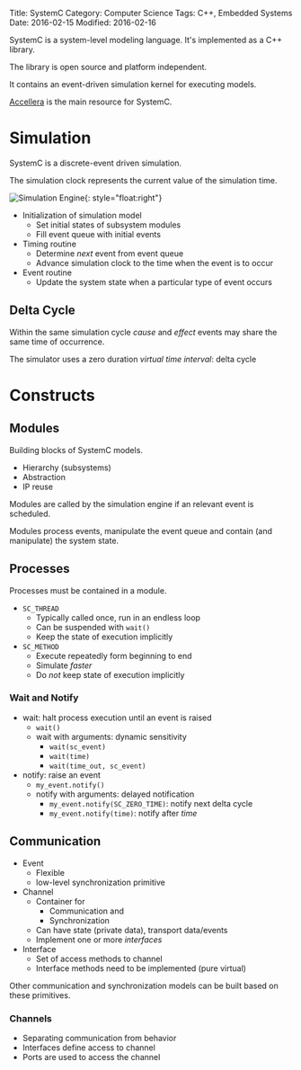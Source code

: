 Title: SystemC
Category: Computer Science
Tags: C++, Embedded Systems
Date: 2016-02-15
Modified: 2016-02-16

SystemC is a system-level modeling language. It's implemented as a C++ library.

The library is open source and platform independent.

It contains an event-driven simulation kernel for executing models.

[Accellera](http://accellera.org/) is the main resource for SystemC.

# Simulation

SystemC is a discrete-event driven simulation.

The simulation clock represents the current value of the simulation time.


![Simulation Engine](/images/systemc_simulation_engine.svg){: style="float:right"}


- Initialization of simulation model
    - Set initial states of subsystem modules
    - Fill event queue with initial events
- Timing routine
    - Determine *next* event from event queue
    - Advance simulation clock to the time when the event is to occur
- Event routine
    - Update the system state when a particular type of event occurs

## Delta Cycle

Within the same simulation cycle *cause* and *effect* events may share the same time of occurrence.

The simulator uses a zero duration *virtual time interval*: delta cycle


# Constructs

## Modules

Building blocks of SystemC models.

- Hierarchy (subsystems)
- Abstraction
- IP reuse

Modules are called by the simulation engine if an relevant event is scheduled.

Modules process events, manipulate the event queue and contain (and manipulate) the system state.

## Processes

Processes must be contained in a module.

- `SC_THREAD`
    - Typically called once, run in an endless loop
    - Can be suspended with `wait()`
    - Keep the state of execution implicitly
- `SC_METHOD`
    - Execute repeatedly form beginning to end
    - Simulate *faster*
    - Do *not* keep state of execution implicitly

### Wait and Notify

- wait: halt process execution until an event is raised
    - `wait()`
    - wait with arguments: dynamic sensitivity
        - `wait(sc_event)`
        - `wait(time)`
        - `wait(time_out, sc_event)`
- notify: raise an event
    - `my_event.notify()`
    - notify with arguments: delayed notification
        - `my_event.notify(SC_ZERO_TIME)`: notify next delta cycle
        - `my_event.notify(time)`: notify after *time*

## Communication

- Event
    - Flexible
    - low-level synchronization primitive
- Channel
    - Container for
        - Communication and
        - Synchronization
    - Can have state (private data), transport data/events
    - Implement one or more *interfaces*
- Interface
    - Set of access methods to channel
    - Interface methods need to be implemented (pure virtual)

Other communication and synchronization models can be built
based on these primitives.


### Channels

- Separating communication from behavior
- Interfaces define access to channel
- Ports are used to access the channel






